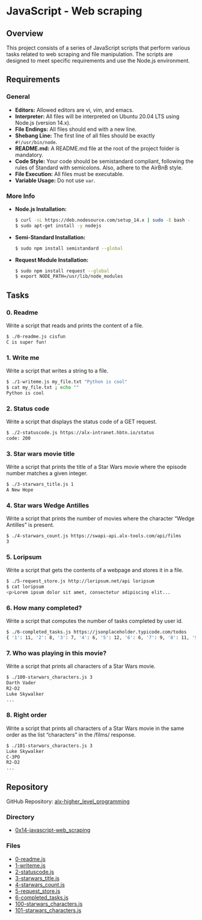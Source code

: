 # JavaScript - Web scraping

## Overview

This project consists of a series of JavaScript scripts that perform various tasks related to web scraping and file manipulation. The scripts are designed to meet specific requirements and use the Node.js environment.

## Requirements

### General

- **Editors:** Allowed editors are vi, vim, and emacs.
- **Interpreter:** All files will be interpreted on Ubuntu 20.04 LTS using Node.js (version 14.x).
- **File Endings:** All files should end with a new line.
- **Shebang Line:** The first line of all files should be exactly `#!/usr/bin/node`.
- **README.md:** A README.md file at the root of the project folder is mandatory.
- **Code Style:** Your code should be semistandard compliant, following the rules of Standard with semicolons. Also, adhere to the AirBnB style.
- **File Execution:** All files must be executable.
- **Variable Usage:** Do not use `var`.

### More Info

- **Node.js Installation:**
  ```bash
  $ curl -sL https://deb.nodesource.com/setup_14.x | sudo -E bash -
  $ sudo apt-get install -y nodejs
  ```
- **Semi-Standard Installation:**
  ```bash
  $ sudo npm install semistandard --global
  ```
- **Request Module Installation:**
  ```bash
  $ sudo npm install request --global
  $ export NODE_PATH=/usr/lib/node_modules
  ```

## Tasks

### 0. Readme

Write a script that reads and prints the content of a file.

```bash
$ ./0-readme.js cisfun
C is super fun!
```

### 1. Write me

Write a script that writes a string to a file.

```bash
$ ./1-writeme.js my_file.txt "Python is cool"
$ cat my_file.txt ; echo ""
Python is cool
```

### 2. Status code

Write a script that displays the status code of a GET request.

```bash
$ ./2-statuscode.js https://alx-intranet.hbtn.io/status
code: 200
```

### 3. Star wars movie title

Write a script that prints the title of a Star Wars movie where the episode number matches a given integer.

```bash
$ ./3-starwars_title.js 1
A New Hope
```

### 4. Star wars Wedge Antilles

Write a script that prints the number of movies where the character “Wedge Antilles” is present.

```bash
$ ./4-starwars_count.js https://swapi-api.alx-tools.com/api/films
3
```

### 5. Loripsum

Write a script that gets the contents of a webpage and stores it in a file.

```bash
$ ./5-request_store.js http://loripsum.net/api loripsum
$ cat loripsum
<p>Lorem ipsum dolor sit amet, consectetur adipiscing elit...
```

### 6. How many completed?

Write a script that computes the number of tasks completed by user id.

```bash
$ ./6-completed_tasks.js https://jsonplaceholder.typicode.com/todos
{ '1': 11, '2': 8, '3': 7, '4': 6, '5': 12, '6': 6, '7': 9, '8': 11, '9': 8, '10': 12 }
```

### 7. Who was playing in this movie?

Write a script that prints all characters of a Star Wars movie.

```bash
$ ./100-starwars_characters.js 3
Darth Vader
R2-D2
Luke Skywalker
...
```

### 8. Right order

Write a script that prints all characters of a Star Wars movie in the same order as the list “characters” in the /films/ response.

```bash
$ ./101-starwars_characters.js 3
Luke Skywalker
C-3PO
R2-D2
...
```

## Repository

GitHub Repository: [alx-higher_level_programming](https://github.com/username/alx-higher_level_programming)

### Directory

- [0x14-javascript-web_scraping](https://github.com/username/alx-higher_level_programming/tree/main/0x14-javascript-web_scraping)

### Files

- [0-readme.js](https://github.com/username/alx-higher_level_programming/blob/main/0x14-javascript-web_scraping/0-readme.js)
- [1-writeme.js](https://github.com/username/alx-higher_level_programming/blob/main/0x14-javascript-web_scraping/1-writeme.js)
- [2-statuscode.js](https://github.com/username/alx-higher_level_programming/blob/main/0x14-javascript-web_scraping/2-statuscode.js)
- [3-starwars_title.js](https://github.com/username/alx-higher_level_programming/blob/main/0x14-javascript-web_scraping/3-starwars_title.js)
- [4-starwars_count.js](https://github.com/username/alx-higher_level_programming/blob/main/0x14-javascript-web_scraping/4-starwars_count.js)
- [5-request_store.js](https://github.com/username/alx-higher_level_programming/blob/main/0x14-javascript-web_scraping/5-request_store.js)
- [6-completed_tasks.js](https://github.com/username/alx-higher_level_programming/blob/main/0x14-javascript-web_scraping/6-completed_tasks.js)
- [100-starwars_characters.js](https://github.com/username/alx-higher_level_programming/blob/main/0x14-javascript-web_scraping/100-starwars_characters.js)
- [101-starwars_characters.js](https://github.com/username/alx-higher_level_programming/blob/main/0x14-javascript-web_scraping/101-starwars_characters.js)
